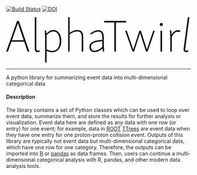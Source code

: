 [![Build Status](https://travis-ci.org/alphatwirl/alphatwirl.svg?branch=v0.9.x)](https://travis-ci.org/alphatwirl/alphatwirl) [![DOI](https://zenodo.org/badge/30841569.svg)](https://zenodo.org/badge/latestdoi/30841569)


[<img src="images/AlphaTwirl.png" width="500">](images/AlphaTwirl.png?raw=true)

---

A python library for summarizing event data into multi-dimensional categorical data

#### Description
The library contains a set of Python classes which can be used to loop over event data, summarize them, and store the results for further analysis or visualization. Event data here are defined as any data with one row (or entry) for one event; for example, data in [ROOT](https://root.cern.ch/) [TTrees](https://root.cern.ch/doc/master/classTTree.html) are event data when they have one entry for one proton-proton collision event. Outputs of this library are typically not event data but multi-dimensional categorical data, which have one row for one category. Therefore, the outputs can be imported into [R](https://www.r-project.org/) or [pandas](http://pandas.pydata.org/) as data frames. Then, users can continue a multi-dimensional categorical analysis with R, pandas, and other modern data analysis tools.
